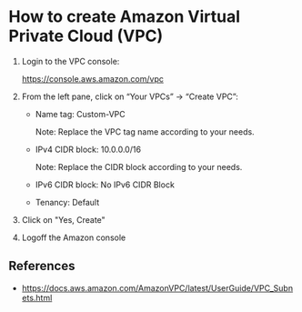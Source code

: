 # How to create Amazon Virtual Private Cloud (VPC)

1. Login to the VPC console:

   https://console.aws.amazon.com/vpc

2. From the left pane, click on “Your VPCs” -> “Create VPC”:

   + Name tag: Custom-VPC

     Note: Replace the VPC tag name according to your needs.

   + IPv4 CIDR block: 10.0.0.0/16

     Note: Replace the CIDR block according to your needs.

   + IPv6 CIDR block: No IPv6 CIDR Block

   + Tenancy: Default

3. Click on "Yes, Create"

4. Logoff the Amazon console



## References

+ https://docs.aws.amazon.com/AmazonVPC/latest/UserGuide/VPC_Subnets.html